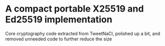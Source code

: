 # A compact portable X25519 and Ed25519 implementation
Core cryptography code extracted from TweetNaCl, polished up a bit, and removed unneeded code to further reduce the size